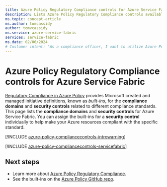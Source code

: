 ```yaml
---
title: Azure Policy Regulatory Compliance controls for Azure Service Fabric
description: Lists Azure Policy Regulatory Compliance controls available for Azure Service Fabric. These built-in policy definitions provide common approaches to managing the compliance of your Azure resources.
ms.topic: concept-article
ms.author: tomcassidy
author: tomvcassidy
ms.service: azure-service-fabric
services: service-fabric
ms.date: 02/06/2024
# Customer intent: "As a compliance officer, I want to utilize Azure Policy built-in compliance controls for Azure Service Fabric, so that I can ensure our Azure resources meet regulatory standards effectively."
---
```

# Azure Policy Regulatory Compliance controls for Azure Service Fabric

[Regulatory Compliance in Azure Policy](/azure/governance/policy/concepts/regulatory-compliance)
provides Microsoft created and managed initiative definitions, known as _built-ins_, for the
**compliance domains** and **security controls** related to different compliance standards. This
page lists the **compliance domains** and **security controls** for Azure Service Fabric. You
can assign the built-ins for a **security control** individually to help make your Azure resources
compliant with the specific standard.

[!INCLUDE [azure-policy-compliancecontrols-introwarning](~/azure-docs-pr/includes/policy/standards/intro-warning.md)]

[!INCLUDE [azure-policy-compliancecontrols-servicefabric](~/azure-docs-pr/includes/policy/standards/byrp/microsoft.servicefabric.md)]

## Next steps

- Learn more about [Azure Policy Regulatory Compliance](/azure/governance/policy/concepts/regulatory-compliance).
- See the built-ins on the [Azure Policy GitHub repo](https://github.com/Azure/azure-policy).

